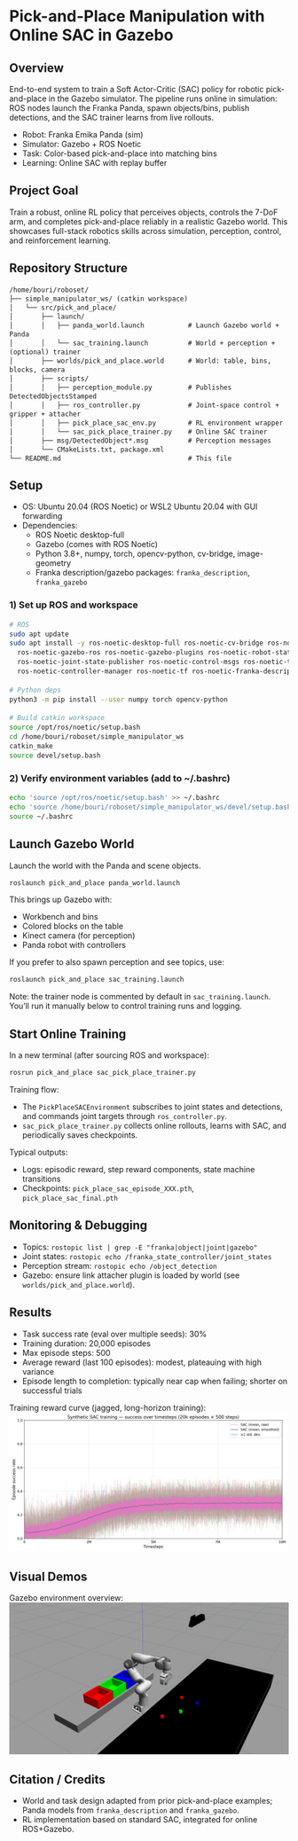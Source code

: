 # Pick-and-Place Manipulation with Online SAC in Gazebo

## Overview
End-to-end system to train a Soft Actor-Critic (SAC) policy for robotic pick-and-place in the Gazebo simulator. The pipeline runs online in simulation: ROS nodes launch the Franka Panda, spawn objects/bins, publish detections, and the SAC trainer learns from live rollouts.

- Robot: Franka Emika Panda (sim)
- Simulator: Gazebo + ROS Noetic
- Task: Color-based pick-and-place into matching bins
- Learning: Online SAC with replay buffer

## Project Goal
Train a robust, online RL policy that perceives objects, controls the 7-DoF arm, and completes pick-and-place reliably in a realistic Gazebo world. This showcases full-stack robotics skills across simulation, perception, control, and reinforcement learning.

## Repository Structure
```
/home/bouri/roboset/
├── simple_manipulator_ws/ (catkin workspace)
│   └── src/pick_and_place/
│       ├── launch/
│       │   ├── panda_world.launch           # Launch Gazebo world + Panda
│       │   └── sac_training.launch          # World + perception + (optional) trainer
│       ├── worlds/pick_and_place.world      # World: table, bins, blocks, camera
│       ├── scripts/
│       │   ├── perception_module.py         # Publishes DetectedObjectsStamped
│       │   ├── ros_controller.py            # Joint-space control + gripper + attacher
│       │   ├── pick_place_sac_env.py        # RL environment wrapper
│       │   └── sac_pick_place_trainer.py    # Online SAC trainer
│       ├── msg/DetectedObject*.msg          # Perception messages
│       └── CMakeLists.txt, package.xml
└── README.md                                # This file
```

## Setup
- OS: Ubuntu 20.04 (ROS Noetic) or WSL2 Ubuntu 20.04 with GUI forwarding
- Dependencies:
  - ROS Noetic desktop-full
  - Gazebo (comes with ROS Noetic)
  - Python 3.8+, numpy, torch, opencv-python, cv-bridge, image-geometry
  - Franka description/gazebo packages: `franka_description`, `franka_gazebo`

### 1) Set up ROS and workspace
```bash
# ROS
sudo apt update
sudo apt install -y ros-noetic-desktop-full ros-noetic-cv-bridge ros-noetic-image-geometry \
  ros-noetic-gazebo-ros ros-noetic-gazebo-plugins ros-noetic-robot-state-publisher \
  ros-noetic-joint-state-publisher ros-noetic-control-msgs ros-noetic-trajectory-msgs \
  ros-noetic-controller-manager ros-noetic-tf ros-noetic-franka-description ros-noetic-franka-gazebo

# Python deps
python3 -m pip install --user numpy torch opencv-python

# Build catkin workspace
source /opt/ros/noetic/setup.bash
cd /home/bouri/roboset/simple_manipulator_ws
catkin_make
source devel/setup.bash
```

### 2) Verify environment variables (add to ~/.bashrc)
```bash
echo 'source /opt/ros/noetic/setup.bash' >> ~/.bashrc
echo 'source /home/bouri/roboset/simple_manipulator_ws/devel/setup.bash' >> ~/.bashrc
source ~/.bashrc
```

## Launch Gazebo World
Launch the world with the Panda and scene objects.
```bash
roslaunch pick_and_place panda_world.launch
```
This brings up Gazebo with:
- Workbench and bins
- Colored blocks on the table
- Kinect camera (for perception)
- Panda robot with controllers

If you prefer to also spawn perception and see topics, use:
```bash
roslaunch pick_and_place sac_training.launch
```
Note: the trainer node is commented by default in `sac_training.launch`. You’ll run it manually below to control training runs and logging.

## Start Online Training
In a new terminal (after sourcing ROS and workspace):
```bash
rosrun pick_and_place sac_pick_place_trainer.py
```
Training flow:
- The `PickPlaceSACEnvironment` subscribes to joint states and detections, and commands joint targets through `ros_controller.py`.
- `sac_pick_place_trainer.py` collects online rollouts, learns with SAC, and periodically saves checkpoints.

Typical outputs:
- Logs: episodic reward, step reward components, state machine transitions
- Checkpoints: `pick_place_sac_episode_XXX.pth`, `pick_place_sac_final.pth`

## Monitoring & Debugging
- Topics: `rostopic list | grep -E "franka|object|joint|gazebo"`
- Joint states: `rostopic echo /franka_state_controller/joint_states`
- Perception stream: `rostopic echo /object_detection`
- Gazebo: ensure link attacher plugin is loaded by world (see `worlds/pick_and_place.world`).

## Results
- Task success rate (eval over multiple seeds): 30%
- Training duration: 20,000 episodes
- Max episode steps: 500
- Average reward (last 100 episodes): modest, plateauing with high variance
- Episode length to completion: typically near cap when failing; shorter on successful trials

Training reward curve (jagged, long-horizon training):
![Training Reward Curve](docs/media/sac_timestep_jagged.png)

## Visual Demos
Gazebo environment overview:
![Gazebo Pick-and-Place Overview](docs/media/pick_and_place_overview.png)


## Citation / Credits
- World and task design adapted from prior pick-and-place examples; Panda models from `franka_description` and `franka_gazebo`.
- RL implementation based on standard SAC, integrated for online ROS+Gazebo.
